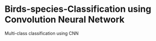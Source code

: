 # Birds-species-Classification using Convolution Neural Network

Multi-class classification using CNN

